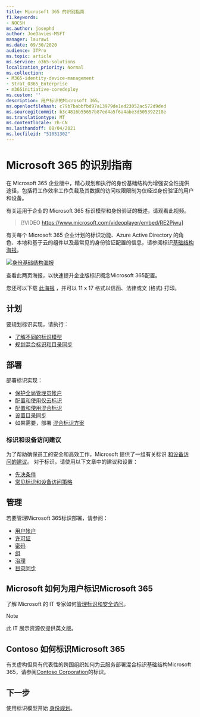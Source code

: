 ```yaml
---
title: Microsoft 365 的识别指南
f1.keywords:
- NOCSH
ms.author: josephd
author: JoeDavies-MSFT
manager: laurawi
ms.date: 09/30/2020
audience: ITPro
ms.topic: article
ms.service: o365-solutions
localization_priority: Normal
ms.collection:
- M365-identity-device-management
- Strat_O365_Enterprise
- m365initiative-coredeploy
ms.custom: ''
description: 用户标识的Microsoft 365。
ms.openlocfilehash: c79b7babbfbd97a13979de1ed23052ac572d9ded
ms.sourcegitcommit: b3c4816b55657b87ed4a5f6a4abe3d505392218e
ms.translationtype: MT
ms.contentlocale: zh-CN
ms.lasthandoff: 08/04/2021
ms.locfileid: "51051302"
---
```

# <a name="identity-roadmap-for-microsoft-365"></a>Microsoft 365 的识别指南

在 Microsoft 365 企业版中，精心规划和执行的身份基础结构为增强安全性提供途径，包括将工作效率工作负载及其数据的访问权限限制为仅经过身份验证的用户和设备。

有关适用于企业的 Microsoft 365 标识模型和身份验证的概述，请观看此视频。

<p> </p>

> [!VIDEO https://www.microsoft.com/videoplayer/embed/RE2Pjwu]

有关每个 Microsoft 365 企业计划的标识功能、Azure Active Directory 的角色、本地和基于云的组件以及最常见的身份验证配置的信息，请参阅标识[基础结构海报](../downloads/m365e-identity-infra.pdf)。

[![身份基础结构海报](../downloads/m365e-identity-infra.png)](../downloads/m365e-identity-infra.pdf)

查看此两页海报，以快速提升企业版标识概念Microsoft 365配置。

您还可以下载 [此海报](https://github.com/MicrosoftDocs/microsoft-365-docs/raw/public/microsoft-365/downloads/m365e-identity-infra.pdf) ，并可以 11 x 17 格式以信函、法律或文 (格式) 打印。

## <a name="plan"></a>计划

要规划标识实现，请执行：

- [了解不同的标识模型](about-microsoft-365-identity.md)
- [规划混合标识和目录同步](plan-for-directory-synchronization.md)

## <a name="deploy"></a>部署

部署标识实现：

- [保护全局管理员帐户](protect-your-global-administrator-accounts.md)
- [配置和使用仅云标识](cloud-only-identities.md)
- [配置和使用混合标识](prepare-for-directory-synchronization.md)
- [设置目录同步](set-up-directory-synchronization.md)
- 如果需要，部署 [混合标识方案](hybrid-solutions.md)

### <a name="identity-and-device-access-recommendations"></a>标识和设备访问建议

为了帮助确保员工的安全和高效工作，Microsoft 提供了一组有关标识 [和设备访问的建议](../security/office-365-security/microsoft-365-policies-configurations.md)。 对于标识，请使用以下文章中的建议和设置：

- [先决条件](../security/office-365-security/identity-access-prerequisites.md)
- [常见标识和设备访问策略](../security/office-365-security/identity-access-policies.md)

## <a name="manage"></a>管理

若要管理Microsoft 365标识部署，请参阅：

- [用户帐户](manage-microsoft-365-accounts.md)
- [许可证](assign-licenses-to-user-accounts.md)
- [密码](manage-microsoft-365-passwords.md)
- [组](manage-microsoft-365-groups.md)
- [治理](manage-microsoft-365-identity-governance.md)
- [目录同步](view-directory-synchronization-status.md)

## <a name="how-microsoft-does-identity-for-microsoft-365"></a>Microsoft 如何为用户标识Microsoft 365

了解 Microsoft 的 IT 专家如何[管理标识和安全访问](https://www.microsoft.com/en-us/itshowcase/managing-user-identities-and-secure-access-at-microsoft)。

>[!Note]
>此 IT 展示资源仅提供英文版。
>

## <a name="how-contoso-did-identity-for-microsoft-365"></a>Contoso 如何标识Microsoft 365

有关虚构但具有代表性的跨国组织如何为云服务部署混合标识基础结构Microsoft 365，请参阅[Contoso Corporation](contoso-identity.md)的标识。

## <a name="next-step"></a>下一步

使用标识模型开始 [身份规划](about-microsoft-365-identity.md)。
